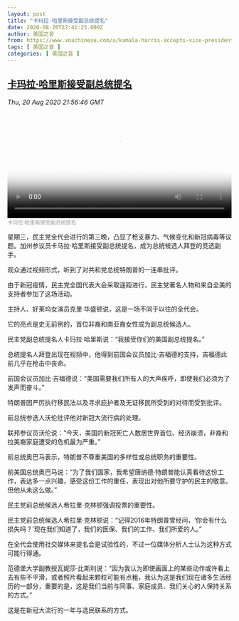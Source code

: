 ```yaml
---
layout: post
title: "卡玛拉·哈里斯接受副总统提名"
date: 2020-08-20T22:41:23.000Z
author: 美国之音
from: https://www.voachinese.com/a/kamala-harris-accepts-vice-presidential-nomination-20200820/5551711.html
tags: [ 美国之音 ]
categories: [ 美国之音 ]
---
```

<!--1597963283000-->
[卡玛拉·哈里斯接受副总统提名](https://www.voachinese.com/a/kamala-harris-accepts-vice-presidential-nomination-20200820/5551711.html)
------

<div>
<div><i>Thu, 20 Aug 2020 21:56:46 GMT</i></div><video poster="https://images.weserv.nl?url=gdb.voanews.com/aaff5621-6a35-4d42-a8d9-b86a51c22b58_tv_r1_s_w900.jpg" src="https://av.voanews.com/Videoroot/Pangeavideo/2020/08/a/aa/aaff5621-6a35-4d42-a8d9-b86a51c22b58_240p.mp4" style="width:100%" controls></video><div><small style="color: #999;">卡玛拉·哈里斯接受副总统提名</small></div><p>星期三，民主党全代会进行的第三晚，凸显了枪支暴力、气候变化和新冠病毒等议题。加州参议员卡马拉·哈里斯接受副总统提名，成为总统候选人拜登的竞选副手。</p><p>观众通过视频形式，听到了对共和党总统特朗普的一连串批评。</p><p>由于新冠疫情，民主党全国代表大会采取遥距进行，民主党著名人物和来自全美的支持者参加了这场活动。</p><p>主持人、好莱坞女演员克里·华盛顿说，这是一场不同于以往的全代会。</p><p>它的亮点是史无前例的，首位非裔和南亚裔女性成为副总统候选人。</p><p>民主党副总统提名人卡玛拉·哈里斯说：“我接受你们的美国副总统提名。”</p><p>总统提名人拜登出现在视频中，他得到前国会议员加比·吉福德的支持，吉福德此前几乎在枪击中丧命。</p><p>前国会议员加比·吉福德说：“美国需要我们所有人的大声疾呼，即使我们必须为了发声而奋斗。”</p><p>特朗普因严厉执行移民法以及寻求庇护者及无证移民所受到的对待而受到批评。</p><p>前总统参选人沃伦批评他对新冠大流行病的处理。</p><p>联邦参议员沃伦说：“今天，美国的新冠死亡人数居世界首位、经济崩溃，非裔和拉美裔家庭遭受的危机最为严重。”</p><p>前总统奥巴马表示，特朗普不尊重美国的多样性或总统职务的重要性。</p><p>前美国总统奥巴马说：“为了我们国家，我希望唐纳德·特朗普能认真看待这份工作，表达多一点兴趣，感受这份工作的重任，表现出对他所要守护的民主的敬意。但他从未这么做。”</p><p>民主党前总统候选人希拉里·克林顿强调投票的重要性。</p><p>民主党前总统候选人希拉里·克林顿说：“记得2016年特朗普曾经问，‘你会有什么损失吗？’现在我们知道了，我们的医保、我们的工作、我们所爱的人。”</p><p>在全代会使用社交媒体来提名会是试验性的，不过一位媒体分析人士认为这种方式可能行得通。</p><p>范德堡大学副教授瓦妮莎·比斯利说：“因为我认为即使画面上的某些动作或许看上去有些不平滑，或者照片看起来颗粒可能有点粗，我认为这是我们现在诸多生活经历的一部分，重要的是，这是我们当前与同事、家庭成员、我们关心的人保持关系的方式。”</p><p>这是在新冠大流行的一年与选民联系的方式。</p>
</div>
